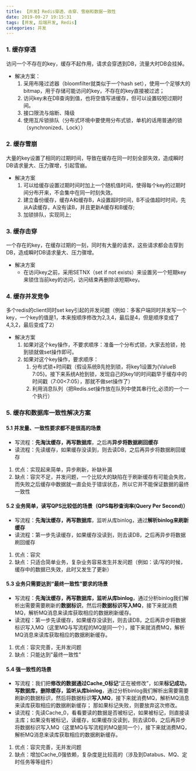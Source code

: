 ```yaml
---
title: 【并发】Redis穿透、击穿、雪崩和数据一致性
date: 2019-09-27 19:15:31
tags: [并发, 后端开发, Redis]
categories: 并发
---
```


### 1. 缓存穿透
访问一个不存在的key，缓存不起作用，请求会穿透到DB，流量大时DB会挂掉。
* 解决方案：
    1. 采用布隆过滤器（bloomfilter就类似于一个hash set），使用一个足够大的bitmap，用于存储可能访问的key，不存在的key直接被过滤；
    2. 访问key未在DB查询到值，也将空值写进缓存，但可以设置较短过期时间。
    3. 接口限流与熔断、降级
    4. 使用互斥锁排队（分布式环境中要使用分布式锁，单机的话用普通的锁（synchronized、Lock））


### 2. 缓存雪崩
大量的key设置了相同的过期时间，导致在缓存在同一时刻全部失效，造成瞬时DB请求量大、压力骤增，引起雪崩。
* 解决方案
    1. 可以给缓存设置过期时间时加上一个随机值时间，使得每个key的过期时间分布开来，不会集中在同一时刻失效。
    2. 建立备份缓存，缓存A和缓存B，A设置超时时间，B不设值超时时间，先从A读缓存，A没有读B，并且更新A缓存和B缓存;
    3. 加锁排队，实现同上;


### 3. 缓存击穿
一个存在的key，在缓存过期的一刻，同时有大量的请求，这些请求都会击穿到DB，造成瞬时DB请求量大、压力骤增。
* 解决方案
    + 在访问key之前，采用SETNX（set if not exists）来设置另一个短期key来锁住当前key的访问，访问结束再删除该短期key。


### 4. 缓存并发竞争
多个redis的client同时set key引起的并发问题（例如：多客户端同时并发写一个key，一个key的值是1，本来按顺序修改为2,3,4，最后是4，但是顺序变成了4,3,2，最后变成了2）
* 解决方案
    1. 如果对这个key操作，不要求顺序：准备一个分布式锁，大家去抢锁，抢到锁就做set操作即可。
    2. 如果对这个key操作，要求顺序：
        1. 分布式锁+时间戳（假设系统B先抢到锁，将key1设置为{ValueB 7:05}。接下来系统A抢到锁，发现自己的key1的时间戳早于缓存中的时间戳（7:00<7:05），那就不做set操作了）
        2. 利用消息队列（把Redis.set操作放在队列中使其串行化,必须的一个一个执行）


### 5. 缓存和数据库一致性解决方案
#### 5.1 并发量、一致性要求都不是很高的场景
+ 写流程：**先淘汰缓存，再写数据库**，之后再**异步将数据刷回缓存**
+ 读流程：先读缓存，如果缓存没读到，则去读DB，之后再异步将数据刷回缓存

1. 优点：实现起来简单，异步刷新，补缺补漏
2. 缺点：容灾不足，并发问题，一个比较大的缺陷在于刷新缓存有可能会失败，而失败之后缓存中数据就一直会处于错误状态，所以它并不能保证数据的最终一致性


#### 5.2 业务简单，读写QPS比较低的场景（QPS每秒查询率(Query Per Second)）
+ 写流程：**先淘汰缓存，再写数据库**，监听从库binlog，通过**解析binlog来刷新缓存**
+ 读流程：第一步先读缓存，如果缓存没读到，则去读DB，之后再异步将数据刷回缓存

1. 优点：容灾
2. 缺点：只适合简单业务，复杂业务容易发生并发问题（例如：读/写的时候，缓存中的数据已失效，此时又发生了更新）


#### 5.3 业务只需要达到“最终一致性”要求的场景
+ 写流程：**先淘汰缓存，再写数据库，监听从库binlog**，通过分析binlog我们解析出需要需要刷新的**数据标识**，然后将**数据标识写入MQ**，接下来就消费MQ，解析MQ消息来读库获取相应的数据刷新缓存。
+ 读流程：第一步先读缓存，如果缓存没读到，则去读DB，之后再异步将数据标识写入MQ（这里MQ与写流程的MQ是同一个），接下来就消费MQ，解析MQ消息来读库获取相应的数据刷新缓存。

1. 优点：容灾完善，无并发问题
2. 缺点：只能达到"最终一致性"


#### 5.4 强一致性的场景
+ 写流程：我们把**修改的数据通过Cache_0标记**“正在被修改”，如果**标记成功，写数据库，删除缓存，监听从库binlog**，通过分析binlog我们解析出需要需要刷新的数据标识，然后将数据标识**写入MQ**，接下来就消费MQ，解析MQ消息来读库获取相应的数据刷新缓存； 那如果标记失败，则要放弃这次修改。
+ 读流程：先读Cache_0，看看要读的数据是否被标记，如果被标记，则直接读主库；如果没有被标记，读缓存，如果缓存没读到，则去读DB，之后再异步将数据标识写入MQ（这里MQ与写流程的MQ是同一个），接下来就消费MQ，解析MQ消息来读库获取相应的数据刷新缓存。

1. 优点：容灾完善，无并发问题
2. 缺点：增加Cache_0强依赖，复杂度是比较高的（涉及到Databus、MQ、定时任务等等组件）

